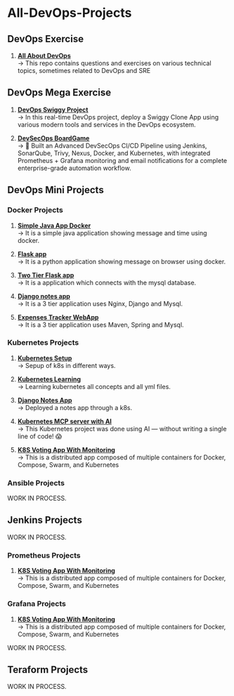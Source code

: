 # All-DevOps-Projects

<h2 align="left">DevOps Exercise</h2>

1. **[All About DevOps](https://github.com/Kartikpawar143/devops-exercises)** <br>
   →  This repo contains questions and exercises on various technical topics, sometimes related to DevOps and SRE

<h2 align="left">DevOps Mega Exercise</h2>

1. **[DevOps Swiggy Project](https://github.com/Kartikpawar143/DevOps-Project-Swiggy)** <br>
   →  In this real-time DevOps project, deploy a Swiggy Clone App using various modern tools and services in the DevOps ecosystem.

2. **[DevSecOps BoardGame](https://github.com/Kartikpawar143/BoardGame)** <br>
   →  🚀 Built an Advanced DevSecOps CI/CD Pipeline using Jenkins, SonarQube, Trivy, Nexus, Docker, and Kubernetes, with integrated Prometheus + Grafana monitoring and email notifications for a complete enterprise-grade automation workflow.

<h2 align="left">DevOps Mini Projects</h2>

<h3 align="left">Docker Projects</h3>


1. **[Simple Java App Docker](https://github.com/Kartikpawar143/Simple-Java-App)** <br>
   →  It is a simple java application showing message and time using docker.
   
2. **[Flask app](https://github.com/Kartikpawar143/Fflask-app-ecs.git)** <br>
   →  It is a python application showing message on browser using docker.
   
3. **[Two Tier Flask app](https://github.com/Kartikpawar143/Two-Tier-Flask-App/tree/main)** <br>
   →  It is a application which connects with the mysql database.
   
4. **[Django notes app](https://github.com/Kartikpawar143/Django-notes-app)** <br>
   →  It is a 3 tier application uses Nginx, Django and Mysql.
   
5. **[Expenses Tracker WebApp](https://github.com/Kartikpawar143/Expenses-Tracker-WebApp.git)** <br>
   →  It is a 3 tier application uses Maven, Spring and Mysql. 

<h3 align="left">Kubernetes Projects</h3>

1. **[Kubernetes Setup](https://github.com/Kartikpawar143/kubestarter)** <br>
   →  Sepup of k8s in different ways.

2. **[Kubernetes Learning](https://github.com/Kartikpawar143/Kubernetes-Learning)** <br>
   →  Learning kubernetes all concepts and all yml files.

3. **[Django Notes App](https://github.com/Kartikpawar143/Django-Notes-App-K8S.git)** <br>
   →  Deployed a notes app through a k8s.

4. **[Kubernetes MCP server with AI](https://github.com/Kartikpawar143/Kubernetes-MCP-server-with-AI--Project.git)** <br>
   →  This Kubernetes project was done using AI — without writing a single line of code! 😱

5. **[K8S Voting App With Monitoring](https://github.com/Kartikpawar143/k8s-voting-app-with-monitoring.git)** <br>
   →  This is a distributed app composed of multiple containers for Docker, Compose, Swarm, and Kubernetes

   
<h3 align="left">Ansible Projects</h3>

WORK IN PROCESS.

<h2 align="left">Jenkins Projects</h2>

WORK IN PROCESS.

<h3 align="left">Prometheus Projects</h3>

1. **[K8S Voting App With Monitoring](https://github.com/Kartikpawar143/k8s-voting-app-with-monitoring.git)** <br>
   →  This is a distributed app composed of multiple containers for Docker, Compose, Swarm, and Kubernetes

<h3 align="left">Grafana Projects</h3>

1. **[K8S Voting App With Monitoring](https://github.com/Kartikpawar143/k8s-voting-app-with-monitoring.git)** <br>
   →  This is a distributed app composed of multiple containers for Docker, Compose, Swarm, and Kubernetes

WORK IN PROCESS.

<h2 align="left">Teraform Projects</h2>

WORK IN PROCESS.
